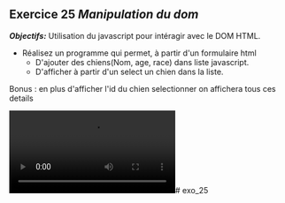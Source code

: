 ## Exercice 25 ***Manipulation du dom***

***Objectifs:***
    Utilisation du javascript pour intéragir avec le DOM HTML. 


- Réalisez un programme qui permet, à partir d'un formulaire html 
    - D'ajouter des chiens(Nom, age, race) dans liste javascript.
    - D'afficher à partir d'un select un chien dans la liste.
   
Bonus : en plus d'afficher l'id du chien selectionner on affichera tous ces details

![Exercice 26](ressources/exercice-25.mov "Vidéo exercice 26")# exo_25
